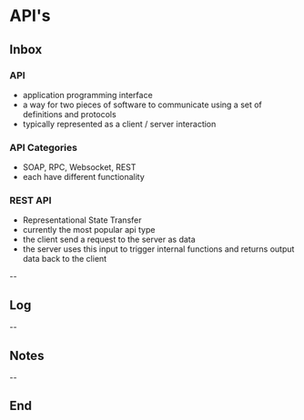 # API's

## Inbox

### API

- application programming interface
- a way for two pieces of software to communicate using a set of definitions and protocols
- typically represented as a client / server interaction

### API Categories

- SOAP, RPC, Websocket, REST
- each have different functionality

### REST API

- Representational State Transfer
- currently the most popular api type
- the client send a request to the server as data
- the server uses this input to trigger internal functions and returns output data back to the client

--

## Log

--

## Notes

--

## End
